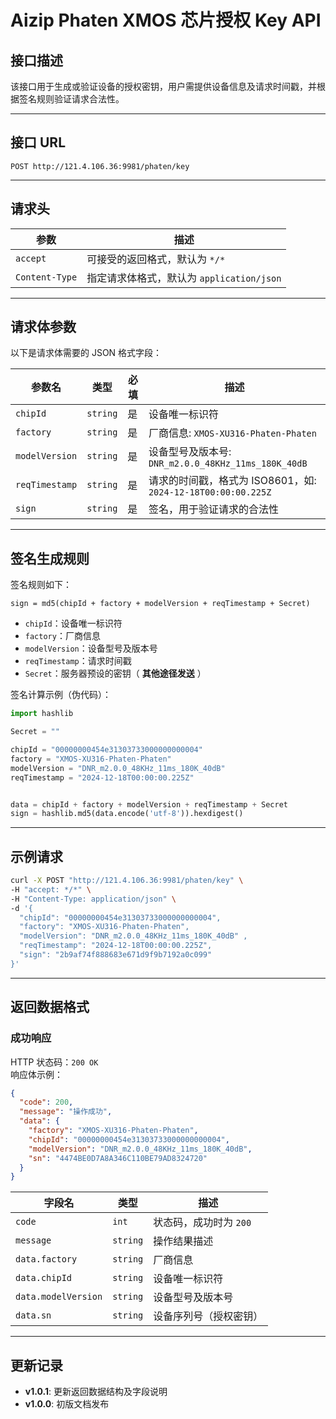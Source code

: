 
# Aizip Phaten XMOS 芯片授权 Key API

## 接口描述
该接口用于生成或验证设备的授权密钥，用户需提供设备信息及请求时间戳，并根据签名规则验证请求合法性。

---

## 接口 URL
`POST http://121.4.106.36:9981/phaten/key`

---

## 请求头
| 参数              | 描述                       |
|-------------------|----------------------------|
| `accept`          | 可接受的返回格式，默认为 `*/*` |
| `Content-Type`    | 指定请求体格式，默认为 `application/json` |

---

## 请求体参数
以下是请求体需要的 JSON 格式字段：

| 参数名           | 类型     | 必填 | 描述                           |
|------------------|----------|------|--------------------------------|
| `chipId`         | `string` | 是   | 设备唯一标识符                 |
| `factory`        | `string` | 是   | 厂商信息: `XMOS-XU316-Phaten-Phaten`                       |
| `modelVersion`   | `string` | 是   | 设备型号及版本号: `DNR_m2.0.0_48KHz_11ms_180K_40dB`               |
| `reqTimestamp`   | `string` | 是   | 请求的时间戳，格式为 ISO8601，如: `2024-12-18T00:00:00.225Z` |
| `sign`           | `string` | 是   | 签名，用于验证请求的合法性      |

---

## 签名生成规则
签名规则如下：  
```plaintext
sign = md5(chipId + factory + modelVersion + reqTimestamp + Secret)
```
- `chipId`：设备唯一标识符  
- `factory`：厂商信息  
- `modelVersion`：设备型号及版本号  
- `reqTimestamp`：请求时间戳  
- `Secret`：服务器预设的密钥（ **其他途径发送** ）

签名计算示例（伪代码）：  
```python
import hashlib

Secret = ""

chipId = "00000000454e31303733000000000004"
factory = "XMOS-XU316-Phaten-Phaten"
modelVersion = "DNR_m2.0.0_48KHz_11ms_180K_40dB"
reqTimestamp = "2024-12-18T00:00:00.225Z"


data = chipId + factory + modelVersion + reqTimestamp + Secret
sign = hashlib.md5(data.encode('utf-8')).hexdigest()
```

---

## 示例请求

```bash
curl -X POST "http://121.4.106.36:9981/phaten/key" \
-H "accept: */*" \
-H "Content-Type: application/json" \
-d '{ 
  "chipId": "00000000454e31303733000000000004", 
  "factory": "XMOS-XU316-Phaten-Phaten",  
  "modelVersion": "DNR_m2.0.0_48KHz_11ms_180K_40dB" , 
  "reqTimestamp": "2024-12-18T00:00:00.225Z", 
  "sign": "2b9af74f888683e671d9f9b7192a0c099"
}'
```


---

## 返回数据格式

### 成功响应
HTTP 状态码：`200 OK`  
响应体示例：
```json
{
  "code": 200,
  "message": "操作成功",
  "data": {
    "factory": "XMOS-XU316-Phaten-Phaten",
    "chipId": "00000000454e31303733000000000004",
    "modelVersion": "DNR_m2.0.0_48KHz_11ms_180K_40dB",
    "sn": "4474BE0D7A8A346C110BE79AD8324720"
  }
}
```

| 字段名          | 类型     | 描述                             |
|-----------------|----------|----------------------------------|
| `code`         | `int`    | 状态码，成功时为 `200`           |
| `message`      | `string` | 操作结果描述                     |
| `data.factory` | `string` | 厂商信息                         |
| `data.chipId`  | `string` | 设备唯一标识符                   |
| `data.modelVersion` | `string` | 设备型号及版本号           |
| `data.sn`      | `string` | 设备序列号（授权密钥）            |

---

## 更新记录
- **v1.0.1**: 更新返回数据结构及字段说明  
- **v1.0.0**: 初版文档发布
